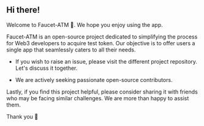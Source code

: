 ## Hi there!
Welcome to Faucet-ATM 🏧. We hope you enjoy using the app.

Faucet-ATM is an open-source project dedicated to simplifying the process for Web3 developers to acquire test token. Our objective is to offer users a single app that seamlessly caters to all their needs.

* If you wish to raise an issue, please visit the different project repository. Let's discuss it together.

* We are actively seeking passionate open-source contributors.

Lastly, if you find this project helpful, please consider sharing it with friends who may be facing similar challenges. We are more than happy to assist them.

Thank you 🙌
